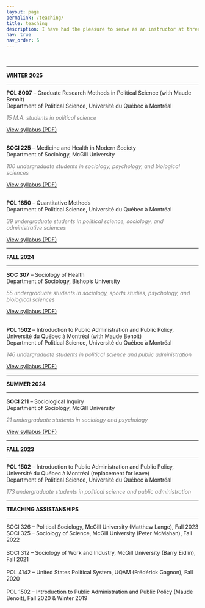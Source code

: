```yaml
---
layout: page
permalink: /teaching/
title: teaching
description: I have had the pleasure to serve as an instructor at three universities in the past few years. Here's an overview of the courses I taught.
nav: true
nav_order: 6
---
```


<br>

<hr>
<b>WINTER 2025</b>
<hr>

<b>POL 8007</b> – Graduate Research Methods in Political Science (with Maude Benoit)<br>
Department of Political Science, Université du Québec à Montréal<br>
<p style="color: grey;"><i>15 M.A. students in political science</i></p>
<a href="https://github.com/GVLevesque/assets/pdf/POL8007-31_H25_Levesque.pdf" target="_blank">View syllabus (PDF)</a><br>

<br>

<b>SOCI 225</b> – Medicine and Health in Modern Society<br>
Department of Sociology, McGill University<br>
<p style="color: grey;"><i>100 undergraduate students in sociology, psychology, and biological sciences</i></p>
<a href="https://github.com/GVLevesque/assets/pdf/SOC225_H25_Levesque.pdf" target="_blank">View syllabus (PDF)</a><br>

<br>

<b>POL 1850</b> – Quantitative Methods<br>
Department of Political Science, Université du Québec à Montréal<br>
<p style="color: grey;"><i>39 undergraduate students in political science, sociology, and administrative sciences</i></p>
<a href="https://github.com/GVLevesque/assets/pdf/POL1850-20_H25_Levesque.pdf" target="_blank">View syllabus (PDF)</a><br>

<hr>
<b>FALL 2024</b>
<hr>

<b>SOC 307</b> – Sociology of Health<br>
Department of Sociology, Bishop’s University<br>
<p style="color: grey;"><i>55 undergraduate students in sociology, sports studies,  psychology, and biological sciences</i></p>
<a href="https://github.com/GVLevesque/assets/pdf/SOC307_F24_Levesque.pdf" target="_blank">View syllabus (PDF)</a><br>

<br>

<b>POL 1502</b> – Introduction to Public Administration and Public Policy, Université du Québec à Montréal (with Maude Benoit)<br>
Department of Political Science, Université du Québec à Montréal<br>
<p style="color: grey;"><i>146 undergraduate students in political science and public administration</i></p>
<a href="https://github.com/GVLevesque/assets/pdf/POL1502-10_A2024_BenoitLevesque.pdf" target="_blank">View syllabus (PDF)</a><br>

<hr>
<b>SUMMER 2024</b>
<hr>

<b>SOCI 211</b> – Sociological Inquiry<br>
Department of Sociology, McGill University<br>
<p style="color: grey;"><i>21 undergraduate students in sociology and psychology</i></p>
<a href="https://github.com/GVLevesque/assets/pdf/SOCI 211_S24_Levesque.pdf" target="_blank">View syllabus (PDF)</a><br>

<hr>
<b>FALL 2023</b>
<hr>

<b>POL 1502</b> – Introduction to Public Administration and Public Policy, Université du Québec à Montréal (replacement for leave)<br>
Department of Political Science, Université du Québec à Montréal<br>
<p style="color: grey;"><i>173 undergraduate students in political science and public administration</i></p>

<hr>
<b>TEACHING ASSISTANSHIPS</b>
<hr>

SOCI 326 – Political Sociology, McGill University (Matthew Lange), Fall 2023<br>
SOCI 325 – Sociology of Science, McGill University (Peter McMahan), Fall 2022<br>		
SOCI 312 – Sociology of Work and Industry, McGill University (Barry Eidlin), Fall 2021<br>		
POL 4142 – United States Political System, UQAM (Frédérick Gagnon), Fall 2020<br>		
POL 1502 – Introduction to Public Administration and Public Policy (Maude Benoit), Fall 2020 & Winter 2019

